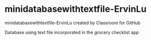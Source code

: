 # minidatabasewithtextfile-ErvinLu
minidatabasewithtextfile-ErvinLu created by Classroom for GitHub

Database using text file incorporated in the grocery checklist app
